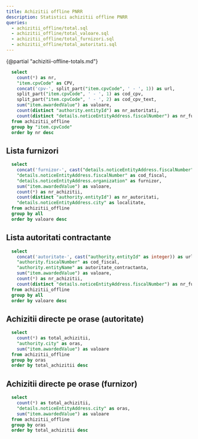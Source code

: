 ```yaml
---
title: Achizitii offline PNRR
description: Statistici achizitii offline PNRR
queries:
  - achizitii_offline/total.sql
  - achizitii_offline/total_valoare.sql 
  - achizitii_offline/total_furnizori.sql
  - achizitii_offline/total_autoritati.sql
---
```


{@partial "achizitii-offline-totals.md"}

```sql achizitii_offline_by_cpv
  select
    count(*) as nr, 
    "item.cpvCode" as CPV,
    concat('cpv-', split_part("item.cpvCode", ' - ', 1)) as url,
    split_part("item.cpvCode", ' - ', 1) as cod_cpv,
    split_part("item.cpvCode", ' - ', 2) as cod_cpv_text,
    sum("item.awardedValue") as valoare,
    count(distinct "authority.entityId") as nr_autoritati,
    count(distinct "details.noticeEntityAddress.fiscalNumber") as nr_furnizori
  from achizitii_offline 
  group by "item.cpvCode"
  order by nr desc
```

<DataTable data={achizitii_offline_by_cpv} rowShading=true search=true>
  <Column id="nr" title="Nr" />
  <Column id="valoare" title="Valoare" fmt="num2m" />
  <Column id="url" title="CPV" contentType=link linkLabel=cod_cpv />
  <Column id="cod_cpv_text" title="Cod CPV" />
  <Column id="nr_autoritati" title="Total autoritati" />
  <Column id="nr_furnizori" title="Total furnizori" />
</DataTable>

<LineBreak/>

## Lista furnizori

```sql achizitii_offline_furnizori_valoare_mare
  select
    concat('furnizor-', cast("details.noticeEntityAddress.fiscalNumber" as string)) as url,
    "details.noticeEntityAddress.fiscalNumber" as cod_fiscal,
    "details.noticeEntityAddress.organization" as furnizor,
    sum("item.awardedValue") as valoare,
    count(*) as nr_achizitii,
    count(distinct "authority.entityId") as nr_autoritati,
    "details.noticeEntityAddress.city" as localitate,
  from achizitii_offline 
  group by all
  order by valoare desc
```

<DataTable data={achizitii_offline_furnizori_valoare_mare} rowShading=true search=true rows=20 wrapTitles=true>
  <Column id="url" title="Cod fiscal" contentType=link linkLabel=cod_fiscal />
  <Column id="furnizor" title="Furnizor" />
  <Column id="valoare" title="Valoare" fmt="num2m" />
  <Column id="nr_achizitii" title="Total achizitii" />
  <Column id="nr_autoritati" title="Total autoritati" />
  <Column id="localitate" title="Localitate" />
</DataTable>

## Lista autoritati contractante

```sql achizitii_offline_autoritati_valoare_mare
  select
    concat('autoritate-', cast("authority.entityId" as integer)) as url,
    "authority.fiscalNumber" as cod_fiscal,
    "authority.entityName" as autoritate_contractanta,
    sum("item.awardedValue") as valoare,
    count(*) as nr_achizitii,
    count(distinct "details.noticeEntityAddress.fiscalNumber") as nr_furnizori
  from achizitii_offline 
  group by all
  order by valoare desc
```

<DataTable data={achizitii_offline_autoritati_valoare_mare} rowShading=true search=true rows=20 wrapTitles=true>
  <Column id="url" title="Cod fiscal" contentType=link linkLabel=cod_fiscal />
  <Column id="autoritate_contractanta" title="Autoritate contractanta" />
  <Column id="valoare" title="Valoare" fmt="num2m" />
  <Column id="nr_achizitii" title="Total achizitii" />
  <Column id="nr_furnizori" title="Total furnizori" />
</DataTable>

## Achizitii directe pe orase (autoritate)

```sql achizitii_offline_by_city_autoritate
  select
    count(*) as total_achizitii, 
    "authority.city" as oras,
    sum("item.awardedValue") as valoare
  from achizitii_offline 
  group by oras
  order by total_achizitii desc
```

<DataTable data={achizitii_offline_by_city_autoritate} rowShading=true search=true wrapTitles=true>
  <Column id="oras" title="Oras" />
  <Column id="valoare" title="Valoare" fmt="num2m" />
  <Column id="total_achizitii" title="Total achizitii" />
</DataTable>

## Achizitii directe pe orase (furnizor)

```sql achizitii_offline_by_city_furnizor
  select
    count(*) as total_achizitii, 
    "details.noticeEntityAddress.city" as oras,
    sum("item.awardedValue") as valoare
  from achizitii_offline 
  group by oras
  order by total_achizitii desc
```

<DataTable data={achizitii_offline_by_city_furnizor} rowShading=true search=true wrapTitles=true>
  <Column id="oras" title="Oras" />
  <Column id="valoare" title="Valoare" fmt="num2m" />
  <Column id="total_achizitii" title="Total achizitii" />
</DataTable>